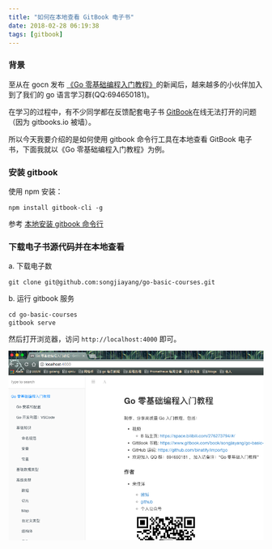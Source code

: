 ```yaml
---
title: "如何在本地查看 GitBook 电子书"
date: 2018-02-28 06:19:38
tags: [gitbook]
---
```


### 背景

至从在 gocn 发布 [《Go 零基础编程入门教程》](https://gocn.io/question/1615)的新闻后，越来越多的小伙伴加入到了我们的 go 语言学习群(QQ:694650181)。

在学习的过程中，有不少同学都在反馈配套电子书 [GitBook](https://songjiayang.gitbooks.io/go-basic-courses/content)在线无法打开的问题（因为 gitbooks.io 被墙）。

所以今天我要介绍的是如何使用 gitbook 命令行工具在本地查看 GitBook 电子书，下面我就以《Go 零基础编程入门教程》为例。

### 安装 gitbook

使用 npm 安装：

```
npm install gitbook-cli -g
```

参考 [本地安装 gitbook 命令行](https://git.io/vAXt7)

### 下载电子书源代码并在本地查看

a. 下载电子数

```
git clone git@github.com:songjiayang/go-basic-courses.git
```

b. 运行 gitbook 服务

```
cd go-basic-courses
gitbook serve
```

然后打开浏览器，访问 `http://localhost:4000` 即可。

![gitbook.png](/images/gitbook.png)
